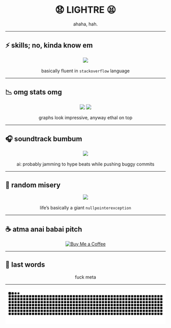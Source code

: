 <h1 align="center">😧 LIGHTRE 😫</h1>
<p align="center">ahaha, hah.</p>

---

## ⚡ skills; no, kinda know em

<p align="center">
  <img src="https://skillicons.dev/icons?i=js,nodejs,java,lua,discordjs,ps"/>
</p>
<p align="center">
  basically fluent in <code>stackoverflow</code> language
</p>

---

## 📉 omg stats omg

<p align="center">
  <img src="https://github-readme-stats.vercel.app/api?username=Lightre&theme=dracula&show_icons=true&hide_border=false&count_private=false" height="160"/>
  <img src="https://github-readme-stats.vercel.app/api/top-langs/?username=Lightre&theme=dracula&show_icons=true&hide_border=false&layout=compact" height="200"/>
</p>
<p align="center">
  graphs look impressive, anyway ethal on top
</p>

---

## 🎧 soundtrack bumbum

<p align="center">
  <img src="https://spotify-github-profile.vercel.app/api/view?uid=21xotlfps2dgchzkgslgzv5xi&cover_image=true&theme=default&bar_color=ff0055" />
</p>
<p align="center">
  ai: probably jamming to hype beats while pushing buggy commits
</p>

---

## 🥵 random misery

<p align="center">
  <img src="https://readme-jokes.vercel.app/api?theme=dark" />
</p>
<p align="center">
  life’s basically a giant <code>nullpointerexception</code>
</p>

---

## ☕ atma anai babai pitch

<div align="center">
  <a href="https://buymeacoffee.com/lightre" target="_blank" rel="noopener noreferrer">
    <img src="https://img.shields.io/badge/Buy%20Me%20a%20Coffee-ffdd00?style=for-the-badge&logo=buy-me-a-coffee&logoColor=black" alt="Buy Me a Coffee" />
  </a>
</div>

---

## 🤡 last words

<p align="center">
fuck meta
</p>

---

![](./snak.svg)
